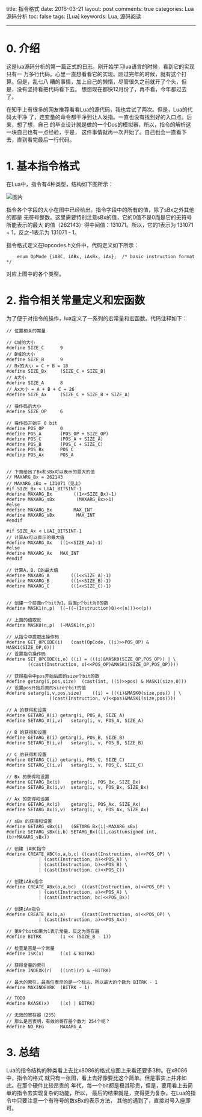 title: 指令格式
date: 2016-03-21
layout: post
comments: true
categories: Lua源码分析
toc: false
tags: [Lua]
keywords: Lua, 源码阅读

---


# 0. 介绍
这是lua源码分析的第一篇正式的日志。刚开始学习lua语言的时候，看到它的实现只有一
万多行代码。心里一直想看看它的实现。刚过完年的时候，就有这个打算。但是，乱七八
糟的事情，加上自己的懒惰，尽管很久之前就开了个头，但是，没有坚持看把代码看下去。
想想现在都快12月份了，再不看，今年都过去了。

在知乎上有很多的网友推荐看看Lua的源代码，我也尝试了两次。但是，Lua的代码太干净
了，连变量的命令都干净到让人发指。一直也没有找到好的入口点。后来，想了想，自己
的毕业设计就是做的一个Dos的模拟器，所以，指令的解析这一块自己也有一点经验，于是，
这件事情就再一次开始了。自己也会一直看下去，直到看完最后一行代码。

<!--more-->

# 1. 基本指令格式
在Lua中，指令有4种类型，结构如下图所示：

![图片](/images/lua_src/instruction_format.png)

指令各个字段的大小在图中已经给出。指令字段中的所有的值，除了sBx之外其他的都是
无符号整数。这里需要特别注意sBx的值，它的0值不是0而是它的无符号所能表示的最大
的值（262143）得中间值：131071。所以，它的1表示为 131071 + 1，反之-1表示为
131071 - 1。

指令格式定义在lopcodes.h文件中，代码定义如下所示：

```
	enum OpMode {iABC, iABx, iAsBx, iAx};  /* basic instruction format */
```
对应上图中的各个类型。

# 2. 指令相关常量定义和宏函数
为了便于对指令的操作，lua定义了一系列的宏常量和宏函数。代码注释如下：

```
// 位置相关的常量

// C域的大小
#define SIZE_C		9
// B域的大小
#define SIZE_B		9
// Bx的大小 = C + B = 18
#define SIZE_Bx		(SIZE_C + SIZE_B)
// A大小
#define SIZE_A		8
// Ax大小 = A + B + C = 26
#define SIZE_Ax		(SIZE_C + SIZE_B + SIZE_A)

// 操作码的大小
#define SIZE_OP		6

// 操作码开始于 0 bit
#define POS_OP		0
#define POS_A		(POS_OP + SIZE_OP)
#define POS_C		(POS_A + SIZE_A)
#define POS_B		(POS_C + SIZE_C)
#define POS_Bx		POS_C
#define POS_Ax		POS_A


// 下面给出了Bx和sBx可以表示的最大的值
// MAXARG_Bx = 262143
// MAXARG_sBx = 131071（见上）
#if SIZE_Bx < LUAI_BITSINT-1
#define MAXARG_Bx        ((1<<SIZE_Bx)-1)
#define MAXARG_sBx        (MAXARG_Bx>>1)
#else
#define MAXARG_Bx        MAX_INT
#define MAXARG_sBx        MAX_INT
#endif

#if SIZE_Ax < LUAI_BITSINT-1
// 计算Ax可以表示的最大值
#define MAXARG_Ax	((1<<SIZE_Ax)-1)
#else
#define MAXARG_Ax	MAX_INT
#endif

// 计算A，B，C的最大值
#define MAXARG_A        ((1<<SIZE_A)-1)
#define MAXARG_B        ((1<<SIZE_B)-1)
#define MAXARG_C        ((1<<SIZE_C)-1)


// 创建一个前面n个bit为1，后面p个bit为0的数
#define MASK1(n,p)	((~((~(Instruction)0)<<(n)))<<(p))

// 上面的值取反
#define MASK0(n,p)	(~MASK1(n,p))

// 从指令中提取出操作码
#define GET_OPCODE(i)	(cast(OpCode, ((i)>>POS_OP) & MASK1(SIZE_OP,0)))
// 设置指令操作码
#define SET_OPCODE(i,o)	((i) = (((i)&MASK0(SIZE_OP,POS_OP)) | \
		((cast(Instruction, o)<<POS_OP)&MASK1(SIZE_OP,POS_OP))))

// 获得指令中pos开始后面的size个bit的数
#define getarg(i,pos,size)	(cast(int, ((i)>>pos) & MASK1(size,0)))
// 设置pos开始后面的size个bit的值
#define setarg(i,v,pos,size)	((i) = (((i)&MASK0(size,pos)) | \
                ((cast(Instruction, v)<<pos)&MASK1(size,pos))))

// A 的获得和设置
#define GETARG_A(i)	getarg(i, POS_A, SIZE_A)
#define SETARG_A(i,v)	setarg(i, v, POS_A, SIZE_A)

// B 的获得和设置
#define GETARG_B(i)	getarg(i, POS_B, SIZE_B)
#define SETARG_B(i,v)	setarg(i, v, POS_B, SIZE_B)

// C 的获得和设置
#define GETARG_C(i)	getarg(i, POS_C, SIZE_C)
#define SETARG_C(i,v)	setarg(i, v, POS_C, SIZE_C)

// Bx 的获得和设置
#define GETARG_Bx(i)	getarg(i, POS_Bx, SIZE_Bx)
#define SETARG_Bx(i,v)	setarg(i, v, POS_Bx, SIZE_Bx)

// Ax 的获得和设置
#define GETARG_Ax(i)	getarg(i, POS_Ax, SIZE_Ax)
#define SETARG_Ax(i,v)	setarg(i, v, POS_Ax, SIZE_Ax)

// sBx 的获得和设置
#define GETARG_sBx(i)	(GETARG_Bx(i)-MAXARG_sBx)
#define SETARG_sBx(i,b)	SETARG_Bx((i),cast(unsigned int, (b)+MAXARG_sBx))

// 创建 iABC指令
#define CREATE_ABC(o,a,b,c)	((cast(Instruction, o)<<POS_OP) \
			| (cast(Instruction, a)<<POS_A) \
			| (cast(Instruction, b)<<POS_B) \
			| (cast(Instruction, c)<<POS_C))

// 创建iABx指令
#define CREATE_ABx(o,a,bc)	((cast(Instruction, o)<<POS_OP) \
			| (cast(Instruction, a)<<POS_A) \
			| (cast(Instruction, bc)<<POS_Bx))

// 创建iAx指令
#define CREATE_Ax(o,a)		((cast(Instruction, o)<<POS_OP) \
			| (cast(Instruction, a)<<POS_Ax))

// 第9个bit如果为1表示常量，反之为寄存器
#define BITRK		(1 << (SIZE_B - 1))

// 检查是否是一个常量
#define ISK(x)		((x) & BITRK)

// 获得常量的索引
#define INDEXK(r)	((int)(r) & ~BITRK)

// 最大的索引，最高位表示的是一个标志，所以最大的个数为 BITRK - 1
#define MAXINDEXRK	(BITRK - 1)

// TODO
#define RKASK(x)	((x) | BITRK)

// 无效的寄存器（255）
// 那么是否表明，有效的寄存器个数为 254个呢？
#define NO_REG		MAXARG_A
```

# 3. 总结
Lua的指令结构的种类看上去比x8086的格式总图上来看还要多3种。在x8086中，指令的格式
就只有一张图，看上去好像要比这个简单。但是事实上并非如此。在那个硬件比较昂贵的
年代，每一个bit都是极其珍贵，但是，要用看上去简单的指令去实现复杂的功能，所以，
最后的结果就是，变得更为复杂。在Lua的指令中只要注意一个有符号的数sBx的表示方法，
其他的遇到了，直接对号入座即可。

